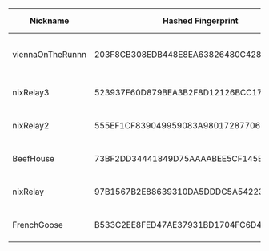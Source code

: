 | Nickname |  Hashed Fingerprint	| Or Addresses | Contact | Running | Flags | Last Seen | First Seen | Last Restarted | Advertised Bandwidth | Platform | Version | Version Status | Recommended Version | Verified hostnames | Exit policy |
|---|---|---|---|---|---|---|---|---|---|---|---|---|---|---|---|
|viennaOnTheRunnn | 203F8CB308EDB448E8EA63826480C428BDABA15D | ["81.169.186.16:29003","[2a01:238:429c:9600:40e6:e961:9cf7:31d1]:29003"] | Mi Gibtsdonet <nobody AT example dot com> | true | Fast, Running, V2Dir, Valid | 2025-11-01 06:00:00 | 2025-11-01 04:00:00 | 2025-11-01 03:31:33 | 27090944 | Tor 0.4.8.19 on Linux | 0.4.8.19 | recommended | true | N/A | ["reject *:*"]|
|nixRelay3 | 523937F60D879BEA3B2F8D12126BCC174B3A9864 | ["90.9.236.182:445","[2a01:cb14:155c:3800:16a1:89cc:8f35:3179]:9003"] | tor_support@nixuge.me | false | Running, V2Dir, Valid | 2025-11-01 05:00:00 | 2025-11-01 03:00:00 | 2025-11-01 01:37:22 | 0 | Tor 0.4.8.19 on Linux | 0.4.8.19 | recommended | true | N/A | ["reject *:*"]|
|nixRelay2 | 555EF1CF839049959083A9801728770619E6A966 | ["90.9.236.182:444","[2a01:cb14:155c:3800:16a1:89cc:8f35:3179]:9002"] | tor_support@nixuge.me | false | Running, V2Dir, Valid | 2025-11-01 05:00:00 | 2025-11-01 03:00:00 | 2025-11-01 01:35:41 | 0 | Tor 0.4.8.19 on Linux | 0.4.8.19 | recommended | true | N/A | ["reject *:*"]|
|BeefHouse | 73BF2DD34441849D75AAAABEE5CF145B25F5459A | ["92.112.126.36:11443"] | N/A | true | Running, V2Dir, Valid | 2025-11-01 06:00:00 | 2025-11-01 05:00:00 | 2025-11-01 03:56:19 | 0 | Tor 0.4.8.19 on Linux | 0.4.8.19 | recommended | true | N/A | ["reject *:*"]|
|nixRelay | 97B1567B2E88639310DA5DDDC5A542239FC34AD7 | ["90.9.236.182:443","[2a01:cb14:155c:3800:16a1:89cc:8f35:3179]:9001"] | tor_support@nixuge.me | false | Running, V2Dir, Valid | 2025-11-01 02:00:00 | 2025-11-01 02:00:00 | 2025-11-01 00:41:13 | 0 | Tor 0.4.8.19 on Linux | 0.4.8.19 | recommended | true | N/A | ["reject *:*"]|
|FrenchGoose | B533C2EE8FED47AE37931BD1704FC6D4440CDD21 | ["92.112.125.210:13443"] | N/A | true | Running, V2Dir, Valid | 2025-11-01 06:00:00 | 2025-11-01 05:00:00 | 2025-11-01 04:20:12 | 0 | Tor 0.4.8.19 on Linux | 0.4.8.19 | recommended | true | N/A | ["reject *:*"]|
